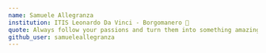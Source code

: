 ```yaml
---
name: Samuele Allegranza
institution: ITIS Leonardo Da Vinci - Borgomanero 🚩
quote: Always follow your passions and turn them into something amazing.
github_user: samueleallegranza
---
```

